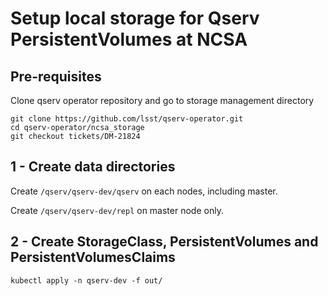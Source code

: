 # Setup local storage for Qserv PersistentVolumes at NCSA

## Pre-requisites

Clone qserv operator repository and go to storage management directory

```shell
git clone https://github.com/lsst/qserv-operator.git
cd qserv-operator/ncsa_storage
git checkout tickets/DM-21824
```

## 1 - Create data directories

Create `/qserv/qserv-dev/qserv` on each nodes, including master.

Create `/qserv/qserv-dev/repl` on master node only.

## 2 - Create StorageClass, PersistentVolumes and PersistentVolumesClaims

```shell
kubectl apply -n qserv-dev -f out/
```
